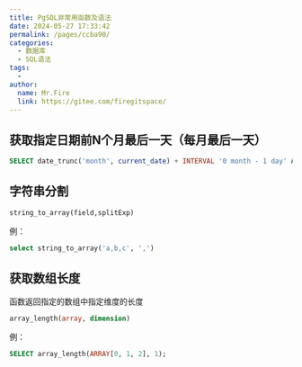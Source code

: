 ```yaml
---
title: PgSQL非常用函数及语法
date: 2024-05-27 17:33:42
permalink: /pages/ccba90/
categories:
  - 数据库
  - SQL语法
tags:
  - 
author: 
  name: Mr.Fire
  link: https://gitee.com/firegitspace/
---
```




## 获取指定日期前N个月最后一天（每月最后一天）
```sql
SELECT date_trunc('month', current_date) + INTERVAL '0 month - 1 day' AS last_day_of_month;
```

## 字符串分割
```sql
string_to_array(field,splitExp)
```
例：
```sql
select string_to_array('a,b,c', ',')
```

## 获取数组长度
函数返回指定的数组中指定维度的长度
```sql
array_length(array, dimension)
```

例：
```sql
SELECT array_length(ARRAY[0, 1, 2], 1);
```
